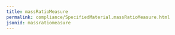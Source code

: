 ```yaml
---
title: massRatioMeasure
permalink: compliance/SpecifiedMaterial.massRatioMeasure.html
jsonid: massratiomeasure
---
```

